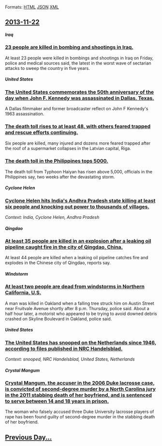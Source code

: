 
Formats: [HTML](2013/11/22/index.html)  [JSON](2013/11/22/index.json)  [XML](2013/11/22/index.xml)  

## [2013-11-22](/news/2013/11/22/index.md)

##### Iraq
### [23 people are killed in bombing and shootings in Iraq. ](/news/2013/11/22/23-people-are-killed-in-bombing-and-shootings-in-iraq.md)
At least 23 people were killed in bombings and shootings in Iraq on Friday, police and medical sources said, the latest in the worst wave of sectarian attacks to sweep the country in five years.

##### United States
### [The United States commemorates the 50th anniversary of the day when John F. Kennedy was assassinated in Dallas, Texas. ](/news/2013/11/22/the-united-states-commemorates-the-50th-anniversary-of-the-day-when-john-f-kennedy-was-assassinated-in-dallas-texas.md)
A Dallas filmmaker and former broadcaster reflect on John F Kennedy&#039;s 1963 assassination.

##### 
### [The death toll rises to at least 48, with others feared trapped and rescue efforts continuing. ](/news/2013/11/22/the-death-toll-rises-to-at-least-48-with-others-feared-trapped-and-rescue-efforts-continuing.md)
Six people are killed, many injured and dozens more feared trapped after the roof of a supermarket collapses in the Latvian capital, Riga.

##### 
### [The death toll in the Philippines tops 5000. ](/news/2013/11/22/the-death-toll-in-the-philippines-tops-5000.md)
The death toll from Typhoon Haiyan has risen above 5,000, officials in the Philippines say, two weeks after the devastating storm.

##### Cyclone Helen
### [Cyclone Helen hits India's Andhra Pradesh state killing at least six people and knocking out power to thousands of villages. ](/news/2013/11/22/cyclone-helen-hits-india-s-andhra-pradesh-state-killing-at-least-six-people-and-knocking-out-power-to-thousands-of-villages.md)
_Context: India, Cyclone Helen, Andhra Pradesh_

##### Qingdao
### [At least 35 people are killed in an explosion after a leaking oil pipeline caught fire in the city of Qingdao, China. ](/news/2013/11/22/at-least-35-people-are-killed-in-an-explosion-after-a-leaking-oil-pipeline-caught-fire-in-the-city-of-qingdao-china.md)
At least 44 people are killed when a leaking oil pipeline catches fire and explodes in the Chinese city of Qingdao, reports say.

##### Windstorm
### [At least two people are dead from windstorms in Northern California, U.S. ](/news/2013/11/22/at-least-two-people-are-dead-from-windstorms-in-northern-california-u-s.md)
A man was killed in Oakland when a falling tree struck him on Austin Street near Fruitvale Avenue shortly after 8 p.m. Thursday, police said. About a half hour later, a motorist who appeared to be trying to avoid downed debris crashed on Skyline Boulevard in Oakland, police said.

##### United States
### [The United States has snooped on the Netherlands since 1946, according to files published in NRC Handelsblad. ](/news/2013/11/22/the-united-states-has-snooped-on-the-netherlands-since-1946-according-to-files-published-in-nrc-handelsblad.md)
_Context: snooped, NRC Handelsblad, United States, Netherlands_

##### Crystal Mangum
### [Crystal Mangum, the accuser in the 2006 Duke lacrosse case, is convicted of second-degree murder by a North Carolina jury in the 2011 stabbing death of her boyfriend, and is sentenced to serve between 14 and 18 years in prison. ](/news/2013/11/22/crystal-mangum-the-accuser-in-the-2006-duke-lacrosse-case-is-convicted-of-second-degree-murder-by-a-north-carolina-jury-in-the-2011-stabbi.md)
The woman who falsely accused three Duke University lacrosse players of rape has been found guilty of second-degree murder in the stabbing death of her boyfriend.

## [Previous Day...](/news/2013/11/21/index.md)

